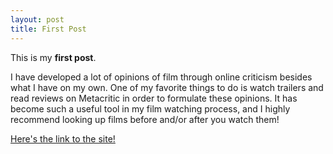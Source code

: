```yaml
---
layout: post
title: First Post
---
```


This is my **first post**.

I have developed a lot of opinions of film through online criticism besides what I have on my own. One of my favorite things to do is watch trailers and read reviews on Metacritic in order to formulate these opinions. It has become such a useful tool in my film watching process, and I highly recommend looking up films before and/or after you watch them!

[Here's the link to the site!](http://www.metacritic.com)
